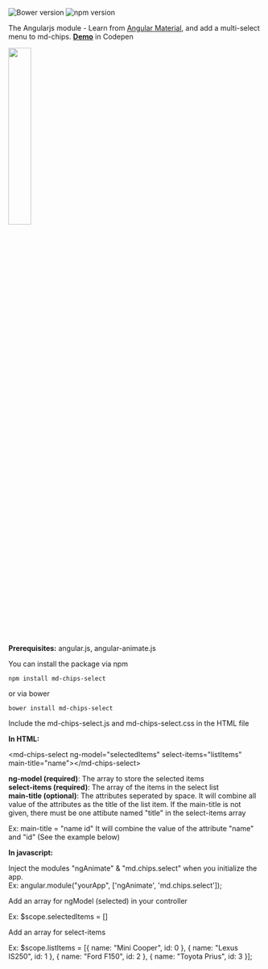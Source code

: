 ![Bower version](https://img.shields.io/bower/v/bootstrap.svg)
![npm version](https://img.shields.io/npm/v/npm.svg)

The Angularjs module - Learn from [Angular Material](https://material.angularjs.org/latest/#/), and add a multi-select menu to md-chips. <b>[Demo](http://codepen.io/boo0330/pen/EjOWgg)</b> in Codepen

<img src="https://content-na.drive.amazonaws.com/cdproxy/templink/azrl5NmKIAcCaC-7MjvkW-GG6nk0frVZ8aflUbdRXNcLAYspN?viewBox=1396" width="30%">


<b>Prerequisites:</b> angular.js, angular-animate.js

You can install the package
via npm
```shell
npm install md-chips-select
```
or via bower
```shell
bower install md-chips-select
```

Include the md-chips-select.js and md-chips-select.css in the HTML file

<b>In HTML:</b>

&lt;md-chips-select ng-model=&quot;selectedItems&quot; select-items=&quot;listItems&quot; main-title=&quot;name&quot;&gt;&lt;/md-chips-select&gt;

<b>ng-model (required)</b>:  The array to store the selected items<br>
<b>select-items (required)</b>: The array of the items in the select list<br>
<b>main-title (optional)</b>: The attributes seperated by space. It will combine all value of the attributes as the title of the list item.  If the main-title is not given, there must be one attibute named "title" in the select-items array  
<p>
  Ex: main-title = "name id"  
  It will combine the value of the attribute "name" and "id" (See the example below)
</p>
<b>In javascript:</b>

Inject the modules "ngAnimate" & "md.chips.select" when you initialize the app.   
Ex: angular.module("yourApp", ['ngAnimate', 'md.chips.select']);   

Add an array for ngModel (selected) in your controller   
<p>
Ex: $scope.selectedItems = []
</p>
Add an array for select-items
<p>
Ex: $scope.listItems = [{    
      name: "Mini Cooper",    
      id: 0     
    }, {      
      name: "Lexus IS250",      
      id: 1      
    }, {      
      name: "Ford F150",     
      id: 2   
    }, {   
      name: "Toyota Prius",   
      id: 3   
    }];   
</p>

